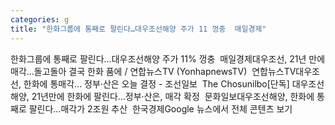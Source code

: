 ```yaml
---
categories: g
title: "한화그룹에 통째로 팔린다…대우조선해양 주가 11 껑충  매일경제"
---
```

한화그룹에 통째로 팔린다…대우조선해양 주가 11% 껑충&nbsp;&nbsp;매일경제대우조선, 21년 만에 매각…돌고돌아 결국 한화 품에 / 연합뉴스TV (YonhapnewsTV)&nbsp;&nbsp;연합뉴스TV대우조선, 한화에 통매각... 정부·산은 오늘 결정 - 조선일보&nbsp;&nbsp;The Chosunilbo[단독] 대우조선해양, 21년만에 한화에 팔린다…정부·산은, 매각 확정&nbsp;&nbsp;문화일보대우조선해양, 한화에 통째로 팔린다…매각가 2조원 추산&nbsp;&nbsp;한국경제Google 뉴스에서 전체 콘텐츠 보기